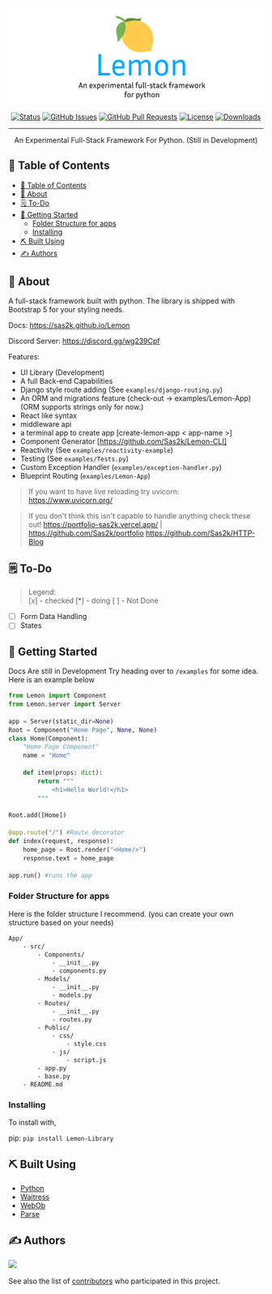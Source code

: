 <p align="center">
  <a href="" rel="noopener">
 <img src="https://raw.githubusercontent.com/Sas2k/Lemon/main/Lemon-Banner.png" alt="Lemon Logo"></a>
</p>
<div align="center">

[![Status](https://img.shields.io/badge/status-active-success.svg)]()
[![GitHub Issues](https://img.shields.io/github/issues/Sas2k/Lemon.svg)](https://github.com/kylelobo/The-Documentation-Compendium/issues)
[![GitHub Pull Requests](https://img.shields.io/github/issues-pr/Sas2k/Lemon.svg)](https://github.com/kylelobo/The-Documentation-Compendium/pulls)
[![License](https://img.shields.io/badge/license-MIT-blue.svg)](/LICENSE)
[![Downloads](https://static.pepy.tech/personalized-badge/lemon-library?period=total&units=international_system&left_color=yellow&right_color=orange&left_text=Downloads)](https://pepy.tech/project/lemon-library)

</div>

---

<p align="center"> An Experimental Full-Stack Framework For Python. (Still in Development)
    <br> 
</p>

## 📝 Table of Contents

- [📝 Table of Contents](#-table-of-contents)
- [🧐 About <a name = "about"></a>](#-about-)
- [🗒 To-Do <a name = "To-Do"></a>](#-to-do-)
- [🏁 Getting Started <a name = "getting_started"></a>](#-getting-started-)
  - [Folder Structure for apps](#folder-structure-for-apps)
  - [Installing](#installing)
- [⛏️ Built Using <a name = "built_using"></a>](#️-built-using-)
- [✍️ Authors <a name = "authors"></a>](#️-authors-)

## 🧐 About <a name = "about"></a>

A full-stack framework built with python. The library is shipped with Bootstrap 5 for your styling needs.

Docs: https://sas2k.github.io/Lemon

Discord Server: https://discord.gg/wg239Cpf

Features:
- UI Library (Development)
- A full Back-end Capabilities
- Django style route adding (See `examples/django-routing.py`)
- An ORM and migrations feature (check-out -> examples/Lemon-App) (ORM supports strings only for now.)
- React like syntax
- middleware api
- a terminal app to create app [create-lemon-app < app-name >]
- Component Generator [https://github.com/Sas2k/Lemon-CLI]
- Reactivity (See `examples/reactivity-example`)
- Testing (See `examples/Tests.py`)
- Custom Exception Handler (`examples/exception-handler.py`)
- Blueprint Routing (`examples/Lemon-App`)


> If you want to have live reloading try uvicorn: https://www.uvicorn.org/

> If you don't think this isn't capable to handle anything check these out!
> https://portfolio-sas2k.vercel.app/ | https://github.com/Sas2k/portfolio
> https://github.com/Sas2k/HTTP-Blog

## 🗒 To-Do <a name = "To-Do"></a>

> Legend: <br>
> [x] - checked
> [\*] - doing
> [ ] - Not Done

- [ ] Form Data Handling
- [ ] States

## 🏁 Getting Started <a name = "getting_started"></a>

Docs Are still in Development Try heading over to `/examples` for some idea.
Here is an example below

```python
from Lemon import Component
from Lemon.server import Server

app = Server(static_dir=None)
Root = Component("Home Page", None, None)
class Home(Component):
    "Home Page Component"
    name = "Home"
    
    def item(props: dict):
        return """
            <h1>Hello World!</h1>
        """

Root.add([Home])

@app.route("/") #Route decorator
def index(request, response):
    home_page = Root.render("<Home/>")
    response.text = home_page

app.run() #runs the app
```

### Folder Structure for apps

Here is the folder structure I recommend.
(you can create your own structure based on your needs)
```
App/
    - src/
        - Components/
            - __init__.py
            - components.py
        - Models/
            - __init__.py
            - models.py
        - Routes/
            - __init__.py
            - routes.py
        - Public/
            - css/
                - style.css
            - js/
                - script.js
        - app.py
        - base.py
    - README.md
```

### Installing

To install with,

pip: `pip install Lemon-Library`

## ⛏️ Built Using <a name = "built_using"></a>

- [Python](https://python.org)
- [Waitress](https://pypi.org/project/waitress/)
- [WebOb](https://pypi.org/project/WebOb/)
- [Parse](https://pypi.org/project/parse)

## ✍️ Authors <a name = "authors"></a>

<a href="https://github.com/Sas2k/Lemon/graphs/contributors">
  <img src="https://contrib.rocks/image?repo=Sas2k/Lemon" />
</a>

See also the list of [contributors](https://github.com/Sas2k/Lemon/contributors) who participated in this project.

